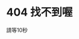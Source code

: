 
# 404 找不到喔  
請等10秒  

                                                                   
 <script>
setInterval(function(){location.href=''},10000);                                                                   
                                                                   
</script>                                                                   
                                                                   
                                                                   
                                                                   
                                                                   
                                                                   
                                                                   
                                                                   
                                                                   
                                                                   
                                                                   
                                                                   
                                                                   
                                                                   
                                                                   
                                                                   
